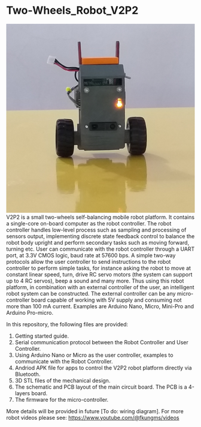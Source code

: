 # Two-Wheels_Robot_V2P2 
![Robot Beta Version](./Beta_FrontView.jpg)
V2P2 is a small two-wheels self-balancing mobile robot platform. It contains a single-core on-board computer as the robot controller. The robot controller handles low-level process such as sampling and processing of sensors output, implementing discrete state feedback control to balance the robot body upright and perform secondary tasks such as moving forward, turning etc. User can communicate with the robot controller through a UART port, at 3.3V CMOS logic, baud rate at 57600 bps. A simple two-way protocols allow the user controller to send instructions to the robot controller to perform simple tasks, for instance asking the robot to move at constant linear speed, turn, drive RC servo motors (the system can support up to 4 RC servos), beep a sound and many more. Thus using this robot platform, in combination with an external controller of the user, an intelligent robot system can be constructed. The external controller can be any micro-controller board capable of working with 5V supply and consuming not more than 100 mA current. Examples are Arduino Nano, Micro, Mini-Pro and Arduino Pro-micro.

In this repository, the following files are provided:
1. Getting started guide.
2. Serial communication protocol between the Robot Controller and User Controller.
3. Using Arduino Nano or Micro as the user controller, examples to communicate with the Robot Controller.
4. Andriod APK file for apps to control the V2P2 robot platform directly via Bluetooth.
5. 3D STL files of the mechanical design.
6. The schematic and PCB layout of the main circuit board. The PCB is a 4-layers board.
7. The firmware for the micro-controller.

More details will be provided in future [To do: wiring diagram].
For more robot videos please see: https://www.youtube.com/@fkungms/videos
